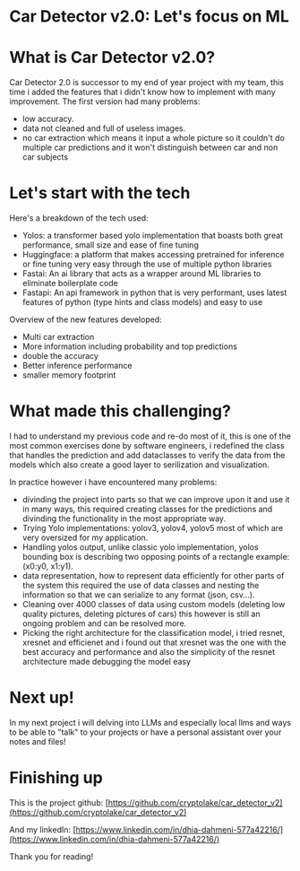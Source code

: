 # Car Detector v2.0: Let's focus on ML

# What is Car Detector v2.0?

Car Detector 2.0 is successor to my end of year project with my team, this time i added the features that i didn't know how to implement with many improvement.
The first version had many problems: 
* low accuracy.
* data not cleaned and full of useless images.
* no car extraction which means it input a whole picture so it couldn't do multiple car predictions and it won't
distinguish between car and non car subjects

# Let's start with the tech

Here's a breakdown of the tech used:

* Yolos: a transformer based yolo implementation that boasts both great performance, small size and ease of fine tuning
* Huggingface: a platform that makes accessing pretrained for inference or fine tuning very easy through the use of multiple python libraries
* Fastai: An ai library that acts as a wrapper around ML libraries to eliminate boilerplate code
* Fastapi: An api framework in python that is very performant, uses latest features of python (type hints and class models) and easy to use

Overview of the new features developed:
* Multi car extraction
* More information including probability and top predictions
* double the accuracy
* Better inference performance
* smaller memory footprint

# What made this challenging?

I had to understand my previous code and re-do most of it, this is one of the most common exercises
done by software engineers, i redefined the class that handles the prediction and add dataclasses
to verify the data from the models which also create a good layer to serilization and visualization.

In practice however i have encountered many problems:

* divinding the project into parts so that we can improve upon it and use it in many ways, this required creating classes for the predictions and divinding the functionality in the most appropriate way.
* Trying Yolo implementations: yolov3, yolov4, yolov5 most of which are very oversized
for my application.
* Handling yolos output, unlike classic yolo implementation, yolos bounding box is describing two opposing points of a rectangle example: (x0:y0, x1:y1).
* data representation, how to represent data efficiently for other parts of the system this required the use of data classes and nesting the information so that we can serialize to any format (json, csv...).
* Cleaning over 4000 classes of data using custom models (deleting low quality pictures, deleting pictures of cars) this however is still an ongoing problem and can be resolved more. 
* Picking the right architecture for the classification model, i tried resnet, xresnet and efficienet and i found out that xresnet was the one with the best accuracy and performance and also the simplicity of the resnet architecture made debugging the model easy

# Next up!

In my next project i will delving into LLMs and especially local llms and ways to be able to "talk"
to your projects or have a personal assistant over your notes and files!

# Finishing up

This is the project github: [https://github.com/cryptolake/car_detector_v2](https://github.com/cryptolake/car_detector_v2)

And my linkedIn: [https://www.linkedin.com/in/dhia-dahmeni-577a42216/](https://www.linkedin.com/in/dhia-dahmeni-577a42216/)

Thank you for reading!
